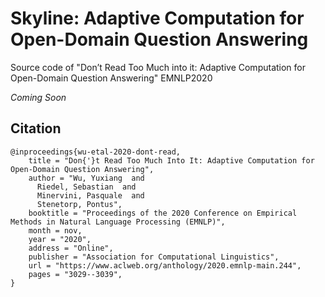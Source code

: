 # Skyline: Adaptive Computation for Open-Domain Question Answering
Source code of "Don’t Read Too Much into it: Adaptive Computation for Open-Domain Question Answering"  EMNLP2020

*Coming Soon*



## Citation

```
@inproceedings{wu-etal-2020-dont-read,
    title = "Don{'}t Read Too Much Into It: Adaptive Computation for Open-Domain Question Answering",
    author = "Wu, Yuxiang  and
      Riedel, Sebastian  and
      Minervini, Pasquale  and
      Stenetorp, Pontus",
    booktitle = "Proceedings of the 2020 Conference on Empirical Methods in Natural Language Processing (EMNLP)",
    month = nov,
    year = "2020",
    address = "Online",
    publisher = "Association for Computational Linguistics",
    url = "https://www.aclweb.org/anthology/2020.emnlp-main.244",
    pages = "3029--3039",
}
```
